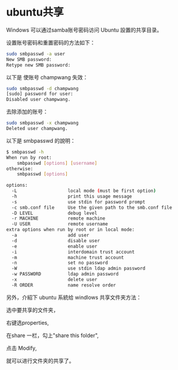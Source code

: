 # ubuntu共享

Windows 可以通过samba账号密码访问 Ubuntu 設置的共享目录。



设置账号密码和重置密码的方法如下：

```bash
sudo smbpasswd -a user  
New SMB password:  
Retype new SMB password:  
```

以下是 使账号 champwang 失效：

```bash
sudo smbpasswd -d champwang  
[sudo] password for user:   
Disabled user champwang.  
```

去除添加的账号：

```bash
sudo smbpasswd -x champwang  
Deleted user champwang.  
```

以下是 smbpasswd 的說明：

```bash
$ smbpasswd -h  
When run by root:  
    smbpasswd [options] [username]  
otherwise:  
    smbpasswd [options]  
  
options:  
  -L                   local mode (must be first option)  
  -h                   print this usage message  
  -s                   use stdin for password prompt  
  -c smb.conf file     Use the given path to the smb.conf file  
  -D LEVEL             debug level  
  -r MACHINE           remote machine  
  -U USER              remote username  
extra options when run by root or in local mode:  
  -a                   add user  
  -d                   disable user  
  -e                   enable user  
  -i                   interdomain trust account  
  -m                   machine trust account  
  -n                   set no password  
  -W                   use stdin ldap admin password  
  -w PASSWORD          ldap admin password  
  -x                   delete user  
  -R ORDER             name resolve order  
```

另外，介紹下 ubuntu 系統给 windlows 共享文件夹方法：

选中要共享的文件夹，

右键选properties, 

在share 一栏，勾上"share this folder", 

点击 Modify,

就可以进行文件夹的共享了。